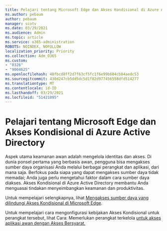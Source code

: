 ```yaml
---
title: Pelajari tentang Microsoft Edge dan Akses Kondisional di Azure Active Directory
ms.author: pebaum
author: pebaum
manager: scotv
ms.date: 03/29/2021
ms.audience: Admin
ms.topic: article
ms.service: o365-administration
ROBOTS: NOINDEX, NOFOLLOW
localization_priority: Priority
ms.collection: Adm_O365
ms.custom:
- "8326"
- "9004625"
ms.openlocfilehash: 48fbcd8ff2d7f63cf5fc1f6e99b604cb84aedc53
ms.sourcegitcommit: 430d247cb5dd5dc5d1f82d977456558dfd514277
ms.translationtype: MT
ms.contentlocale: id-ID
ms.lasthandoff: 03/29/2021
ms.locfileid: "51421095"
---
```

# <a name="learn-about-microsoft-edge-and-conditional-access-in-azure-active-directory"></a>Pelajari tentang Microsoft Edge dan Akses Kondisional di Azure Active Directory

Aspek utama keamanan awan adalah mengelola identitas dan akses. Di dunia ponsel pertama yang berbasis awan, pengguna bisa mengakses sumber daya organisasi Anda melalui berbagai perangkat dan aplikasi, dari mana saja. Berfokus pada siapa yang dapat mengakses sumber daya tidak memadai; Anda juga perlu mengetahui faktor dalam cara sumber daya diakses. Akses Kondisional di Azure Active Directory membantu Anda menguasai tindakan menyeimbangkan keamanan dan produktivitas.

Untuk mempelajari selengkapnya, lihat [Mengakses sumber daya yang dilindungi Akses Kondisional di Microsoft Edge](https://go.microsoft.com/fwlink/?linkid=2152158).

Untuk mempelajari cara mengonfigurasi kebijakan Akses Kondisional untuk perangkat tersebut, lihat Cara: Memerlukan perangkat terkelola [untuk akses aplikasi awan dengan Akses Bersyarat.](https://go.microsoft.com/fwlink/?linkid=2137682)
